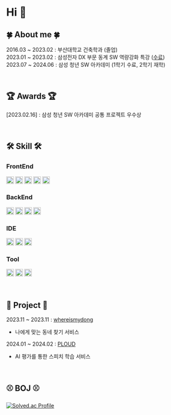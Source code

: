 # Hi 👋

## :four_leaf_clover: About me :four_leaf_clover:
2016.03 ~ 2023.02 : 부산대학교 건축학과 (졸업)</br>
2023.01 ~ 2023.02 : 삼성전자 DX 부문 동계 SW 역량강화 특강 ([수료](./삼성전자DX_알고리즘특강_수료증.jpg))</br>
2023.07 ~ 2024.06 : 삼성 청년 SW 아카데미 (1학기 수료, 2학기 재학)

<br />

## :trophy: Awards :trophy:
[2023.02.16] : 삼성 청년 SW 아카데미 공통 프로젝트 우수상

<br />

## :hammer_and_wrench: Skill :hammer_and_wrench:

### FrontEnd
<img src="https://img.shields.io/badge/html5-E34F26?style=for-the-badge&logo=css3&logoColor=white" height="20"> <img src="https://img.shields.io/badge/css3-1572B6?style=for-the-badge&logo=css3&logoColor=white" height="20"> <img src="https://img.shields.io/badge/javascript-F7DF1E?style=for-the-badge&logo=javascript&logoColor=black" height="20"> <img src="https://img.shields.io/badge/vue.js-4FC08D?style=for-the-badge&logo=vue.js&logoColor=white" height="20"> <img src="https://img.shields.io/badge/react-61DAFB?style=for-the-badge&logo=react&logoColor=black" height="20">

### BackEnd
<img src="https://img.shields.io/badge/java-007396?style=for-the-badge&logo=java&logoColor=white" height="20"> <img src="https://img.shields.io/badge/springboot-6DB33F?style=for-the-badge&logo=springboot&logoColor=white" height="20"> <img src="https://img.shields.io/badge/mysql-4479A1?style=for-the-badge&logo=mysql&logoColor=white" height="20"> <img src="https://img.shields.io/badge/jpa hibernate-B6A975?style=for-the-badge&logo=hibernate&logoColor=white" height="20"> 

### IDE
<img src="https://img.shields.io/badge/eclipseide-39305E?style=for-the-badge&logo=eclipseide&logoColor=white" height="20"> <img src="https://img.shields.io/badge/intellijidea-000000?style=for-the-badge&logo=intellijidea&logoColor=white" height="20"> <img src="https://img.shields.io/badge/visualstudiocode-3AA4EA?style=for-the-badge&logo=visualstudiocode&logoColor=white" height="20">

### Tool
<img src="https://img.shields.io/badge/jira-0052CC?style=for-the-badge&logo=jirasoftware&logoColor=white" height="20"> <img src="https://img.shields.io/badge/gerrit-EEEEEE?style=for-the-badge&logo=gerrit&logoColor=white" height="20"> <img src="https://img.shields.io/badge/notion-000000?style=for-the-badge&logo=notion&logoColor=white" height="20">

<br />

## :art: Project :art:
2023.11 ~ 2023.11 : [whereismydong](https://github.com/0dyk/whereismydong)  
- 나에게 맞는 동네 찾기 서비스


2024.01 ~ 2024.02 : [PLOUD](https://github.com/0dyk/ploud)
- AI 평가를 통한 스피치 학습 서비스

<br />

## :baseball: BOJ :baseball:
[![Solved.ac Profile](http://mazassumnida.wtf/api/v2/generate_badge?boj=zerodyk)](https://solved.ac/zerodyk/)
